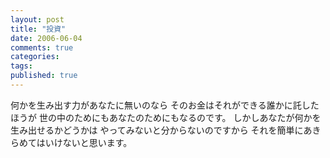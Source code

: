 ```yaml
---
layout: post
title: "投資"
date: 2006-06-04
comments: true
categories:
tags:
published: true
---
```



何かを生み出す力があなたに無いのなら
そのお金はそれができる誰かに託したほうが
世の中のためにもあなたのためにもなるのです。
しかしあなたが何かを生み出せるかどうかは
やってみないと分からないのですから
それを簡単にあきらめてはいけないと思います。
